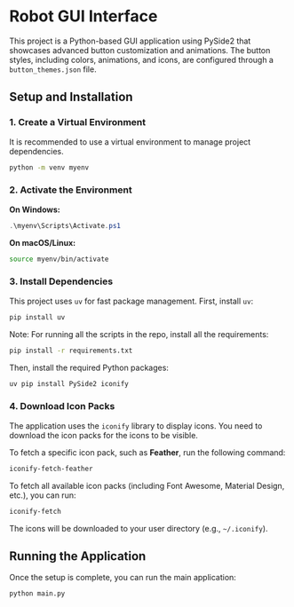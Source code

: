 # Robot GUI Interface

This project is a Python-based GUI application using PySide2 that showcases advanced button customization and animations. The button styles, including colors, animations, and icons, are configured through a `button_themes.json` file.

## Setup and Installation

### 1. Create a Virtual Environment

It is recommended to use a virtual environment to manage project dependencies.

```bash
python -m venv myenv
```

### 2. Activate the Environment

**On Windows:**
```powershell
.\myenv\Scripts\Activate.ps1
```

**On macOS/Linux:**
```bash
source myenv/bin/activate
```

### 3. Install Dependencies

This project uses `uv` for fast package management. First, install `uv`:

```bash
pip install uv
```

Note: For running all the scripts in the repo, install all the requirements:

```bash
pip install -r requirements.txt
```

Then, install the required Python packages:

```bash
uv pip install PySide2 iconify
```

### 4. Download Icon Packs

The application uses the `iconify` library to display icons. You need to download the icon packs for the icons to be visible.

To fetch a specific icon pack, such as **Feather**, run the following command:

```bash
iconify-fetch-feather
```

To fetch all available icon packs (including Font Awesome, Material Design, etc.), you can run:

```bash
iconify-fetch
```

The icons will be downloaded to your user directory (e.g., `~/.iconify`).

## Running the Application

Once the setup is complete, you can run the main application:

```bash
python main.py
```
